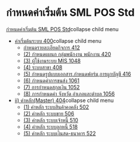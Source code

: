 # กำหนดค่าเริ่มต้น SML POS Std

[กำหนดค่าเริ่มต้น SML POS
Std](http://www.smlaccount.com/manual/?page_id=2114)collapse child menu

  * [ค่าเริ่มต้นระบบ 400](http://www.smlaccount.com/manual/?page_id=2876)collapse child menu
    * [กำหนดรายละเอียดกิจการ 412](http://www.smlaccount.com/manual/?page_id=2880)
    * [(2) กำหนดแผนก กลุ่มพนักงาน พนักงาน 420](http://www.smlaccount.com/manual/?page_id=2884)
    * [(3) ผู้ใช้งานระบบ MIS 1048](http://www.smlaccount.com/manual/?page_id=2888)
    * [(4) ระบบสาขา 408](http://www.smlaccount.com/manual/?page_id=2892)
    * [(5) กำหนดรูปแบบเอกสาร,กำหนดฟอร์ม,การผูกบัญชี 416](http://www.smlaccount.com/manual/?page_id=2896)
    * [(6) กำหนดค่าการขนส่ง 1061](http://www.smlaccount.com/manual/?page_id=2900)
    * [(7) การกำหนดสกุลเงิน 1052](http://www.smlaccount.com/manual/?page_id=2904)
    * [(8) การกำหนดค่า จังหวัด อำเภอและตำบล 1056](http://www.smlaccount.com/manual/?page_id=2908)
  * [ii) ค่าหลัก(Master) 404](http://www.smlaccount.com/manual/?page_id=2921)collapse child menu
    * [(1) ค่าหลัก ระบบสินค้าคงคลัง 502](http://www.smlaccount.com/manual/?page_id=2925)
    * [(2) ค่าหลัก ระบบขาย 506](http://www.smlaccount.com/manual/?page_id=2929)
    * [(3) ค่าหลัก ระบบเจ้าหนี้ 510](http://www.smlaccount.com/manual/?page_id=2933)
    * [(4) ค่าหลัก ระบบลูกหนี้ 518](http://www.smlaccount.com/manual/?page_id=2937)
    * [(5) ค่าหลัก ระบบเงินสด-ธนาคาร 522](http://www.smlaccount.com/manual/?page_id=2941)

